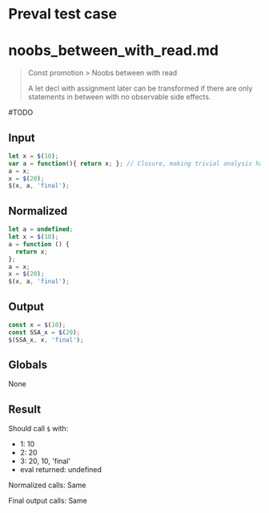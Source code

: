 # Preval test case

# noobs_between_with_read.md

> Const promotion > Noobs between with read
>
> A let decl with assignment later can be transformed if there are only statements in between with no observable side effects.

#TODO

## Input

`````js filename=intro
let x = $(10);
var a = function(){ return x; }; // Closure, making trivial analysis harder
a = x;
x = $(20);
$(x, a, 'final');
`````

## Normalized

`````js filename=intro
let a = undefined;
let x = $(10);
a = function () {
  return x;
};
a = x;
x = $(20);
$(x, a, 'final');
`````

## Output

`````js filename=intro
const x = $(10);
const SSA_x = $(20);
$(SSA_x, x, 'final');
`````

## Globals

None

## Result

Should call `$` with:
 - 1: 10
 - 2: 20
 - 3: 20, 10, 'final'
 - eval returned: undefined

Normalized calls: Same

Final output calls: Same
